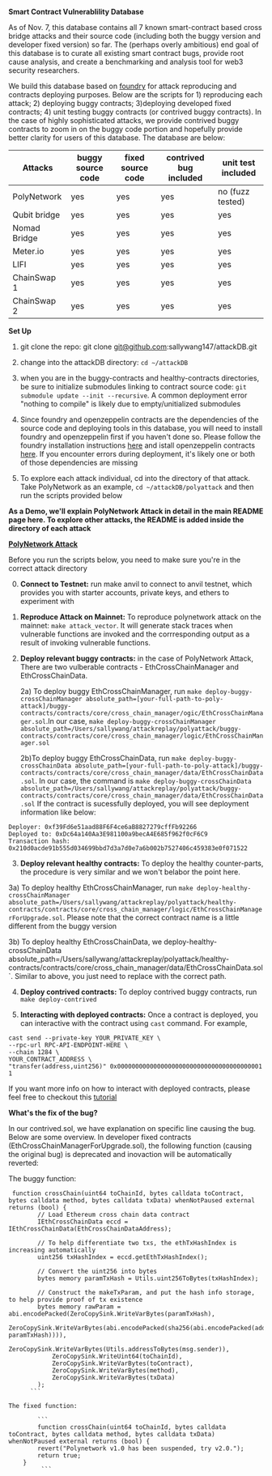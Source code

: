 **Smart Contract Vulnerablility Database**

As of Nov. 7, this database contains all 7 known smart-contract based cross bridge attacks and their source code (including both
the buggy version and developer fixed version) so far. The (perhaps overly ambitious) end goal of this database is to curate all existing smart contract bugs, provide root cause analysis, and create a benchmarking and analysis tool for web3 security researchers. 

We build this database based on [foundry](https://github.com/smartcontractkit/foundry-starter-kit)
for attack reproducing and contracts deploying purposes. Below are the scripts for 1) reproducing each attack; 2) deploying 
buggy contracts; 3)deploying developed fixed contracts; 4) unit testing buggy contracts (or contrived buggy contracts). In the case 
of highly sophisticated attacks, we provide contrived buggy contracts to zoom in on the buggy code portion and hopefully 
provide better clarity for users of this database. The database are below: 

| Attacks       | buggy source code |fixed source code  |contrived bug included     |unit test included|
| ------------- | ----------------- | ------------------|---------------------------|------------------|
| PolyNetwork   | yes               | yes               |yes                        | no (fuzz tested) |
| Qubit bridge  | yes               | yes               |yes                        | yes              |
| Nomad Bridge  | yes               | yes               |yes                        | yes              |
| Meter.io      | yes               | yes               |yes                        | yes              |
| LIFI          | yes               | yes               |yes                        | yes              |
| ChainSwap 1   | yes               | yes               |yes                        | yes              |
| ChainSwap 2   | yes               | yes               |yes                        | yes              |

**Set Up**

1. git clone the repo: git clone git@github.com:sallywang147/attackDB.git

2. change into the attackDB directory: `cd ~/attackDB` 

3. when you are in the buggy-contracts and healthy-contracts directories, be sure to initialize submodules linking to contract source code: `git submodule update --init --recursive`. A common deployment error "nothing to compile" is likely due to empty/unitialized submodules

4. Since foundry and openzeppelin contracts are the dependencies of the source code and deploying tools in this database,  you will need to install foundry and openzeppelin first if you haven't done so. Please follow the foundry installation instructions [here](https://book.getfoundry.sh/getting-started/installation) and istall openzeppelin contracts [here](https://docs.openzeppelin.com/cli/2.6/getting-started). If you encounter errors during deployment, it's likely one or both of those dependencies are missing
 
5. To explore each attack individual, cd into the directory of that attack. Take PolyNetwork as an example,  `cd ~/attackDB/polyattack` and then run the scripts provided below

**As a Demo, we'll explain PolyNetwork Attack in detail in the main README page here. To explore other attacks, the README is added inside the directory of each attack**

**[PolyNetwork Attack](https://research.kudelskisecurity.com/2021/08/12/the-poly-network-hack-explained/)**

Before you run the scripts below, you need to make sure you're in the correct attack directory

0. **Connect to Testnet:** run make anvil to connect to anvil testnet, which provides you with starter accounts, private keys,  and ethers to experiment with

1. **Reproduce Attack on Mainnet:** To reproduce polynetwork attack on the mainnet: `make attack_vector`. It will generate stack traces when vulnerable functions are invoked and the corrresponding output as a result of invoking vulnerable functions.

2. **Deploy relevant buggy contracts:** in the case of PolyNetwork Attack, There are two vulberable contracts - EthCrossChainManager and EthCrossChainData. 

   2a) To deploy buggy EthCrossChainManager, run `make deploy-buggy-crossChainManager absolute_path=[your-full-path-to-poly-attack]/buggy-contracts/contracts/core/cross_chain_manager/ogic/EthCrossChainManager.sol`.In our case, `make deploy-buggy-crossChainManager absolute_path=/Users/sallywang/attackreplay/polyattack/buggy-contracts/contracts/core/cross_chain_manager/logic/EthCrossChainManager.sol`
   
   2b)To deploy buggy EthCrossChainData, run `make deploy-buggy-crossChainData absolute_path=[your-full-path-to-poly-attack]/buggy-contracts/contracts/core/cross_chain_manager/data/EthCrossChainData.sol`. In our case, the command is `make deploy-buggy-crossChainData absolute_path=/Users/sallywang/attackreplay/polyattack/buggy-contracts/contracts/core/cross_chain_manager/data/EthCrossChainData.sol` If the contract is sucessfully deployed, you will see deployment information like below: 
  
  ```
  Deployer: 0xf39Fd6e51aad88F6F4ce6aB8827279cffFb92266
  Deployed to: 0xDc64a140Aa3E981100a9becA4E685f962f0cF6C9
  Transaction hash: 0x210d0acde91b555d034699bbd7d3a7d0e7a6b002b7527406c459383e0f071522
  ```

3. **Deploy relevant healthy contracts:** To deploy the healthy counter-parts, the procedure is very similar and we won't belabor the point here. 

  3a) To deploy healthy EthCrossChainManager, run `make deploy-healthy-crossChainManager absolute_path=/Users/sallywang/attackreplay/polyattack/healthy-contracts/contracts/core/cross_chain_manager/logic/EthCrossChainManagerForUpgrade.sol`. Please note that the correct contract name is a little different from the buggy version
  
  3b) To deploy healthy EthCrossChainData, we deploy-healthy-crossChainData absolute_path=/Users/sallywang/attackreplay/polyattack/healthy-contracts/contracts/core/cross_chain_manager/data/EthCrossChainData.sol`. Similar to above, you just need to replace with the correct path. 
  

4.  **Deploy contrived contracts:**  To deploy contrived buggy contracts, run  `make deploy-contrived`


6. **Interacting with deployed contracts:** Once a contract is deployed, you can interactive with the contract using `cast` command. For example, 

```
cast send --private-key YOUR_PRIVATE_KEY \
--rpc-url RPC-API-ENDPOINT-HERE \
--chain 1284 \
YOUR_CONTRACT_ADDRESS \
"transfer(address,uint256)" 0x0000000000000000000000000000000000000001 1
```
If you want more info on how to interact with deployed contracts, please feel free to checkout this [tutorial](https://docs.moonbeam.network/builders/build/eth-api/dev-env/foundry/) 

**What's the fix of the bug?**

In our contrived.sol, we have explanation on specific line causing the bug. Below are some overview. 
In developer fixed contracts (EthCrossChainManagerForUpgrade.sol), the following function (causing the original bug) is deprecated and inovaction will be automatically reverted: 

The buggy function: 

```
 function crossChain(uint64 toChainId, bytes calldata toContract, bytes calldata method, bytes calldata txData) whenNotPaused external returns (bool) {
        // Load Ethereum cross chain data contract
        IEthCrossChainData eccd = IEthCrossChainData(EthCrossChainDataAddress);
        
        // To help differentiate two txs, the ethTxHashIndex is increasing automatically
        uint256 txHashIndex = eccd.getEthTxHashIndex();
        
        // Convert the uint256 into bytes
        bytes memory paramTxHash = Utils.uint256ToBytes(txHashIndex);
        
        // Construct the makeTxParam, and put the hash info storage, to help provide proof of tx existence
        bytes memory rawParam = abi.encodePacked(ZeroCopySink.WriteVarBytes(paramTxHash),
            ZeroCopySink.WriteVarBytes(abi.encodePacked(sha256(abi.encodePacked(address(this), paramTxHash)))),
            ZeroCopySink.WriteVarBytes(Utils.addressToBytes(msg.sender)),
            ZeroCopySink.WriteUint64(toChainId),
            ZeroCopySink.WriteVarBytes(toContract),
            ZeroCopySink.WriteVarBytes(method),
            ZeroCopySink.WriteVarBytes(txData)
        );
      ```
      
The fixed function: 
      
        ```   
        function crossChain(uint64 toChainId, bytes calldata toContract, bytes calldata method, bytes calldata txData) whenNotPaused external returns (bool) {
        revert("Polynetwork v1.0 has been suspended, try v2.0.");
        return true;
    }
         ```
         
